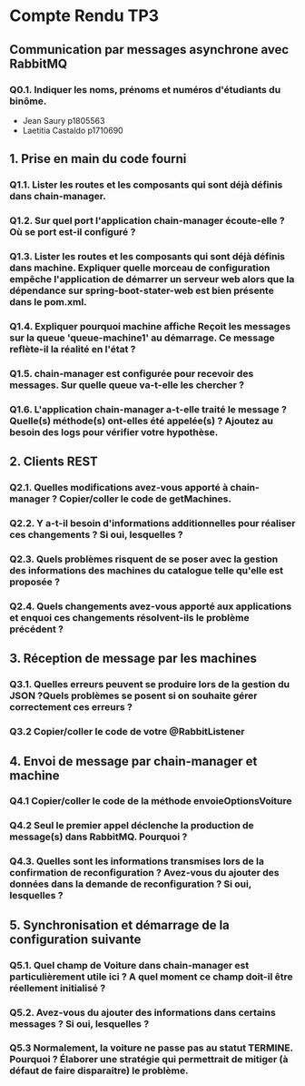 # Compte Rendu TP3
## Communication par messages asynchrone avec RabbitMQ

### Q0.1. Indiquer les noms, prénoms et numéros d'étudiants du binôme.
- Jean Saury p1805563
- Laetitia Castaldo p1710690

## 1. Prise en main du code fourni
### Q1.1. Lister les routes et les composants qui sont déjà définis dans chain-manager.


### Q1.2. Sur quel port l'application chain-manager écoute-elle ? Où se port est-il configuré ?


### Q1.3. Lister les routes et les composants qui sont déjà définis dans machine. Expliquer quelle morceau de configuration empêche l'application de démarrer un serveur web alors que la dépendance sur spring-boot-stater-web est bien présente dans le pom.xml.


### Q1.4. Expliquer pourquoi machine affiche Reçoit les messages sur la queue 'queue-machine1' au démarrage. Ce message reflète-il la réalité en l'état ?


### Q1.5. chain-manager est configurée pour recevoir des messages. Sur quelle queue va-t-elle les chercher ?


### Q1.6. L'application chain-manager a-t-elle traité le message ? Quelle(s) méthode(s) ont-elles été appelée(s) ? Ajoutez au besoin des logs pour vérifier votre hypothèse.


## 2. Clients REST


### Q2.1. Quelles modifications avez-vous apporté à chain-manager ? Copier/coller le code de getMachines.

### Q2.2. Y a-t-il besoin d'informations additionnelles pour réaliser ces changements ? Si oui, lesquelles ?


### Q2.3. Quels problèmes risquent de se poser avec la gestion des informations des machines du catalogue telle qu'elle est proposée ?

### Q2.4. Quels changements avez-vous apporté aux applications et enquoi ces changements résolvent-ils le problème précédent ?


## 3. Réception de message par les machines

### Q3.1. Quelles erreurs peuvent se produire lors de la gestion du JSON ?Quels problèmes se posent si on souhaite gérer correctement ces erreurs ?


### Q3.2 Copier/coller le code de votre @RabbitListener

## 4. Envoi de message par chain-manager et machine

### Q4.1 Copier/coller le code de la méthode envoieOptionsVoiture

### Q4.2 Seul le premier appel déclenche la production de message(s) dans RabbitMQ. Pourquoi ?

### Q4.3. Quelles sont les informations transmises lors de la confirmation de reconfiguration ? Avez-vous du ajouter des données dans la demande de reconfiguration ? Si oui, lesquelles ?


## 5. Synchronisation et démarrage de la configuration suivante

### Q5.1. Quel champ de Voiture dans chain-manager est particulièrement utile ici ? A quel moment ce champ doit-il être réellement initialisé ?

### Q5.2. Avez-vous du ajouter des informations dans certains messages ? Si oui, lesquelles ?

### Q5.3 Normalement, la voiture ne passe pas au statut TERMINE. Pourquoi ? Élaborer une stratégie qui permettrait de mitiger (à défaut de faire disparaitre) le problème.

